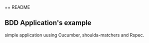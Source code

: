 == README

## BDD Application's example

simple application uusing Cucumber, shoulda-matchers and Rspec.

